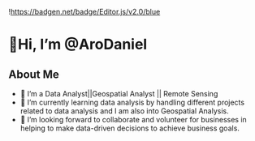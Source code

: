 !https://badgen.net/badge/Editor.js/v2.0/blue
# 👋Hi, I’m @AroDaniel


## About Me
- 👀 I’m a Data Analyst||Geospatial Analyst || Remote Sensing 
- 🌱 I’m currently learning data analysis by handling different projects related to data analysis and I am also into Geospatial Analysis.
- 💞️ I’m looking forward to collaborate and volunteer for businesses in helping to make data-driven decisions to achieve business goals.


<!---
AroDaniel/AroDaniel is a ✨ special ✨ repository because its `README.md` (this file) appears on your GitHub profile.
You can click the Preview link to take a look at your changes.
--->
